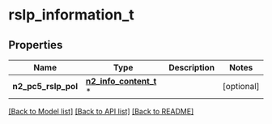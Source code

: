 # rslp_information_t

## Properties
Name | Type | Description | Notes
------------ | ------------- | ------------- | -------------
**n2_pc5_rslp_pol** | [**n2_info_content_t**](n2_info_content.md) \* |  | [optional] 

[[Back to Model list]](../README.md#documentation-for-models) [[Back to API list]](../README.md#documentation-for-api-endpoints) [[Back to README]](../README.md)


